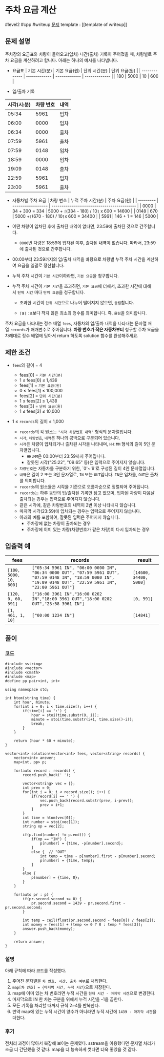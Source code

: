 # 주차 요금 계산

#level2 #cpp #writeup
[문제](https://school.programmers.co.kr/learn/courses/30/lessons/92341)
template : [[template of writeup]]

## 문제 설명

주차장의 요금표와 차량이 들어오고(입차) 나간(출차) 기록이 주어졌을 때, 차량별로 주차 요금을 계산하려고 합니다. 아래는 하나의 예시를 나타냅니다.

- 요금표
| 기본 시간(분) | 기본 요금(원) | 단위 시간(분) | 단위 요금(원) |
| ------------- | ------------- | ------------- | ------------- |
| 180           | 5000          | 10            | 600           |

- 입/출차 기록

| 시각(시:분) | 차량 번호 | 내역 |
| ----------- | --------- | ---- |
| 05:34       | 5961      | 입차 |
| 06:00       | 0000      | 입차 |
| 06:34       | 0000      | 출차 |
| 07:59       | 5961      | 출차 |
| 07:59       | 0148      | 입차 |
| 18:59       | 0000      | 입차 |
| 19:09       | 0148      | 출차 |
| 22:59       | 5961      | 입차 |
| 23:00       | 5961      | 출차 |

- 자동차별 주차 요금
| 차량 번호 | 누적 주차 시간(분) | 주차 요금(원)                               |
| --------- | ------------------ | ------------------------------------------- |
| 0000      | 34 + 300 = 334     | 5000 + `⌈`(334 - 180) / 10`⌉` x 600 = 14600 |
| 0148      | 670                | 5000 +`⌈`(670 - 180) / 10`⌉`x 600 = 34400   |
| 5961      | 146 + 1 = 146      | 5000                                        |

- 어떤 차량이 입차된 후에 출차된 내역이 없다면, 23:59에 출차된 것으로 간주합니다.
    - `0000`번 차량은 18:59에 입차된 이후, 출차된 내역이 없습니다. 따라서, 23:59에 출차된 것으로 간주합니다.
- 00:00부터 23:59까지의 입/출차 내역을 바탕으로 차량별 누적 주차 시간을 계산하여 요금을 일괄로 정산합니다.
- 누적 주차 시간이 `기본 시간`이하라면, `기본 요금`을 청구합니다.  
    
- 누적 주차 시간이 `기본 시간`을 초과하면, `기본 요금`에 더해서, 초과한 시간에 대해서 `단위 시간` 마다 `단위 요금`을 청구합니다.
    - 초과한 시간이 `단위 시간`으로 나누어 떨어지지 않으면, `올림`합니다.  
        
    - `⌈`a`⌉` : a보다 작지 않은 최소의 정수를 의미합니다. 즉, `올림`을 의미합니다.

주차 요금을 나타내는 정수 배열 `fees`, 자동차의 입/출차 내역을 나타내는 문자열 배열 `records`가 매개변수로 주어집니다. **차량 번호가 작은 자동차부터** 청구할 주차 요금을 차례대로 정수 배열에 담아서 return 하도록 solution 함수를 완성해주세요.

## 제한 조건

- `fees`의 길이 = 4  
    - fees[0] = `기본 시간(분)`
    - 1 ≤ fees[0] ≤ 1,439
    - fees[1] = `기본 요금(원)`
    - 0 ≤ fees[1] ≤ 100,000
    - fees[2] = `단위 시간(분)`
    - 1 ≤ fees[2] ≤ 1,439
    - fees[3] = `단위 요금(원)`
    - 1 ≤ fees[3] ≤ 10,000

- 1 ≤ `records`의 길이 ≤ 1,000  
    - `records`의 각 원소는 `"시각 차량번호 내역"` 형식의 문자열입니다.
    - `시각`, `차량번호`, `내역`은 하나의 공백으로 구분되어 있습니다.
    - `시각`은 차량이 입차되거나 출차된 시각을 나타내며, `HH:MM` 형식의 길이 5인 문자열입니다.
        - `HH:MM`은 00:00부터 23:59까지 주어집니다.
        - 잘못된 시각("25:22", "09:65" 등)은 입력으로 주어지지 않습니다.
    - `차량번호`는 자동차를 구분하기 위한, `0'~'9'로 구성된 길이 4인 문자열입니다.  
    - `내역`은 길이 2 또는 3인 문자열로, `IN` 또는 `OUT`입니다. `IN`은 입차를, `OUT`은 출차를 의미합니다.
    - `records`의 원소들은 시각을 기준으로 오름차순으로 정렬되어 주어집니다.
    - `records`는 하루 동안의 입/출차된 기록만 담고 있으며, 입차된 차량이 다음날 출차되는 경우는 입력으로 주어지지 않습니다.
    - 같은 시각에, 같은 차량번호의 내역이 2번 이상 나타내지 않습니다.
    - 마지막 시각(23:59)에 입차되는 경우는 입력으로 주어지지 않습니다.
    - 아래의 예를 포함하여, 잘못된 입력은 주어지지 않습니다.
        - 주차장에 없는 차량이 출차되는 경우
        - 주차장에 이미 있는 차량(차량번호가 같은 차량)이 다시 입차되는 경우

## 입출력 예

| fees                   | records                                                                                                                                                         | result                 |
| ---------------------- | --------------------------------------------------------------------------------------------------------------------------------------------------------------- | ---------------------- |
| `[180, 5000, 10, 600]` | `["05:34 5961 IN", "06:00 0000 IN", "06:34 0000 OUT", "07:59 5961 OUT", "07:59 0148 IN", "18:59 0000 IN", "19:09 0148 OUT", "22:59 5961 IN", "23:00 5961 OUT"]` | `[14600, 34400, 5000]` |
| `[120, 0, 60, 591]`    | `["16:00 3961 IN","16:00 0202 IN","18:00 3961 OUT","18:00 0202 OUT","23:58 3961 IN"]`                                                                           | `[0, 591]`             |
| `[1, 461, 1, 10]`      | `["00:00 1234 IN"]`                                                                                                                                             | `[14841]`              |

## 풀이

### 코드

```
#include <string>
#include <vector>
#include <cmath>
#include <map>
#define pp pair<int, int>

using namespace std;

int htom(string time) {
    int hour, minute;
    for(int i = 0; i < time.size(); i++) {
        if(time[i] == ':') {
            hour = stoi(time.substr(0, i));
            minute = stoi(time.substr(i+1, time.size()-i));
            break;
        }
    }
    
    return (hour * 60 + minute);
}

vector<int> solution(vector<int> fees, vector<string> records) {
    vector<int> answer;
    map<int, pp> p;
    
    for(auto record : records) {
        record.push_back(' ');
        
        vector<string> vec = {};
        int prev = 0;
        for(int i = 0; i < record.size(); i++) {
            if(record[i] == ' ') {
                vec.push_back(record.substr(prev, i-prev));
                prev = i+1;
            }
        }
        int time = htom(vec[0]);
        int number = stoi(vec[1]);
        string op = vec[2];
        
        if(p.find(number) != p.end()) {
            if(op == "IN") {
                p[number] = {time, -p[number].second};
            }
            else {  // "OUT"
                int temp = time - p[number].first - p[number].second;
                p[number] = {time, temp};
            }
        }
        else {
            p[number] = {time, 0};
        }
    }
    
    for(auto pr : p) {
        if(pr.second.second <= 0) {
            pr.second.second = 1439 - pr.second.first - pr.second.second;
        }
        
        int temp = ceil(float(pr.second.second - fees[0]) / fees[2]);
        int money = fees[1] + (temp <= 0 ? 0 : temp * fees[3]);
        answer.push_back(money);
    }
    
    return answer;
}
```

### 설명

아래 규칙에 따라 코드를 작성했다.

1. 주어진 문자열을 `차 번호, 시간, 출차 여부`로 처리한다.
2. `map[차 번호] = {마지막 시간, 누적 시간}`으로 저장한다.
3. map에 이미 있는 차 번호라면 누적 시간을 `현재 시간 - 마지막 시간`으로 변경한다.
4. 마지막으로 IN 한 차는 구분을 위해서 누적 시간을 -1을 곱한다.
5. 모든 기록을 처리할 때까지 규칙 2~4를 반복한다.
6. 만약 map에 있는 누적 시간이 양수가 아니라면 누적 시간에 `1439 - 마지막 시간`을 더한다.

### 후기

전처리 과정이 많아서 복잡해 보이는 문제였다. sstream을 이용했다면 문자열 처리가 조금 더 간단했을 것 같다. map을 더 능숙하게 썻다면 더욱 좋았을 것 같다.
